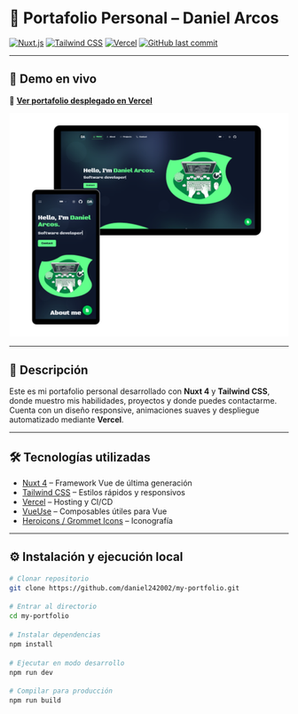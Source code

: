 # 💼 Portafolio Personal – Daniel Arcos

[![Nuxt.js](https://img.shields.io/badge/Nuxt-4-00DC82?style=flat&logo=nuxtdotjs&logoColor=white)](https://nuxt.com)
[![Tailwind CSS](https://img.shields.io/badge/Tailwind_CSS-38B2AC?style=flat&logo=tailwind-css&logoColor=white)](https://tailwindcss.com)
[![Vercel](https://img.shields.io/badge/Deployed_on-Vercel-000000?style=flat&logo=vercel&logoColor=white)](https://vercel.com)
[![GitHub last commit](https://img.shields.io/github/last-commit/daniel242002/my-portfolio?color=blue&style=flat)](https://github.com/daniel242002/my-portfolio)

---

## 🚀 Demo en vivo

🔗 **[Ver portafolio desplegado en Vercel](https://tu-portafolio.vercel.app)**

<div align="center">
    <img alt="readme image" src="./app/assets/images/readme-img.png" />
</div>

---

## 📌 Descripción

Este es mi portafolio personal desarrollado con **Nuxt 4** y **Tailwind CSS**, donde muestro mis habilidades, proyectos y donde puedes contactarme.  
Cuenta con un diseño responsive, animaciones suaves y despliegue automatizado mediante **Vercel**.

---

## 🛠️ Tecnologías utilizadas

- [Nuxt 4](https://nuxt.com) – Framework Vue de última generación
- [Tailwind CSS](https://tailwindcss.com) – Estilos rápidos y responsivos
- [Vercel](https://vercel.com) – Hosting y CI/CD
- [VueUse](https://vueuse.org/) – Composables útiles para Vue
- [Heroicons / Grommet Icons](https://heroicons.com) – Iconografía

---

## ⚙️ Instalación y ejecución local

```bash
# Clonar repositorio
git clone https://github.com/daniel242002/my-portfolio.git

# Entrar al directorio
cd my-portfolio

# Instalar dependencias
npm install

# Ejecutar en modo desarrollo
npm run dev

# Compilar para producción
npm run build
```
